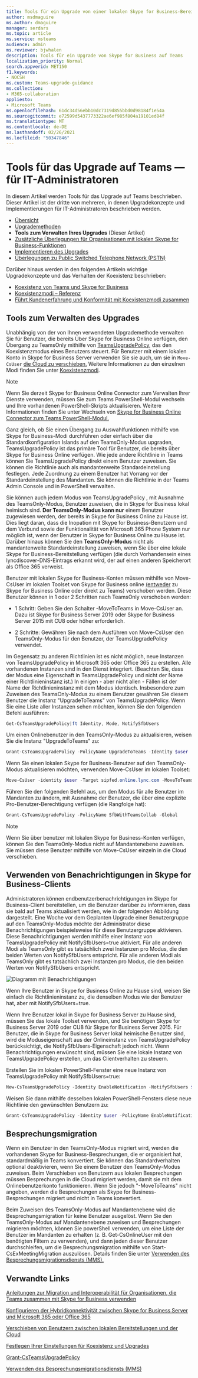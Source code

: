 ```yaml
---
title: Tools für ein Upgrade von einer lokalen Skype for Business-Bereitstellung auf Teams
author: msdmaguire
ms.author: dmaguire
manager: serdars
ms.topic: article
ms.service: msteams
audience: admin
ms.reviewer: bjwhalen
description: Tools für ein Upgrade von Skype for Business auf Teams
localization_priority: Normal
search.appverid: MET150
f1.keywords:
- NOCSH
ms.custom: Teams-upgrade-guidance
ms.collection:
- M365-collaboration
appliesto:
- Microsoft Teams
ms.openlocfilehash: 61dc34d56ebb10dc7319d855bbd0d98184f1e54a
ms.sourcegitcommit: e72599d5437773322ae6ef985f804a19101ed84f
ms.translationtype: MT
ms.contentlocale: de-DE
ms.lasthandoff: 02/26/2021
ms.locfileid: "50347846"
---
```

# <a name="tools-for-upgrading-to-teams-mdash-for-it-administrators"></a>Tools für das Upgrade auf Teams &mdash; für IT-Administratoren

In diesem Artikel werden Tools für das Upgrade auf Teams beschrieben. Dieser Artikel ist der dritte von mehreren, in denen Upgradekonzepte und Implementierungen für IT-Administratoren beschrieben werden.  

- [Übersicht](upgrade-to-teams-on-prem-overview.md)
- [Upgrademethoden](upgrade-to-teams-on-prem-upgrade-methods.md)
- **Tools zum Verwalten Ihres Upgrades**   (Dieser Artikel)
- [Zusätzliche Überlegungen für Organisationen mit lokalen Skype for Business-Funktionen](upgrade-to-teams-on-prem-considerations.md)
- [Implementieren des Upgrades](upgrade-to-teams-on-prem-implement.md)
- [Überlegungen zu Public Switched Telephone Network (PSTN)](upgrade-to-teams-on-prem-pstn-considerations.md)

Darüber hinaus werden in den folgenden Artikeln wichtige Upgradekonzepte und das Verhalten der Koexistenz beschrieben:

- [Koexistenz von Teams und Skype for Business](upgrade-to-teams-on-prem-coexistence.md)
- [Koexistenzmodi – Referenz](migration-interop-guidance-for-teams-with-skype.md)
- [Führt Kundenerfahrung und Konformität mit Koexistenzmodi zusammen](teams-client-experience-and-conformance-to-coexistence-modes.md)


## <a name="tools-for-managing-the-upgrade"></a>Tools zum Verwalten des Upgrades

Unabhängig von der von Ihnen verwendeten Upgrademethode verwalten Sie für Benutzer, die bereits Über Skype for Business Online verfügen, den Übergang zu TeamsOnly mithilfe von [TeamsUpgradePolicy](https://docs.microsoft.com/powershell/module/skype/grant-csteamsupgradepolicy?view=skype-ps), das den Koexistenzmodus eines Benutzers steuert. Für Benutzer mit einem lokalen Konto in Skype for Business Server verwenden Sie sie auch, um sie in `Move-CsUser` [die Cloud zu verschieben.](https://docs.microsoft.com/skypeforbusiness/hybrid/move-users-between-on-premises-and-cloud)  Weitere Informationen zu den einzelnen Modi finden Sie unter [Koexistenzmodi](migration-interop-guidance-for-teams-with-skype.md).

> [!NOTE]
> Wenn Sie derzeit Skype for Business Online Connector zum Verwalten Ihrer Dienste verwenden, müssen Sie zum Teams PowerShell-Modul wechseln und Ihre vorhandenen PowerShell-Skripts aktualisieren. Weitere Informationen finden Sie unter Wechseln von [Skype for Business Online Connector zum Teams PowerShell-Modul.](teams-powershell-move-from-sfbo.md)

Ganz gleich, ob Sie einen Übergang zu Auswahlfunktionen mithilfe von Skype for Business-Modi durchführen oder einfach über die Standardkonfiguration Islands auf den TeamsOnly-Modus upgraden, TeamsUpgradePolicy ist das primäre Tool für Benutzer, die bereits über Skype for Business Online verfügen. Wie jede andere Richtlinie in Teams können Sie TeamsUpgradePolicy direkt einem Benutzer zuweisen. Sie können die Richtlinie auch als mandantenweite Standardeinstellung festlegen. Jede Zuordnung zu einem Benutzer hat Vorrang vor der Standardeinstellung des Mandanten.  Sie können die Richtlinie in der Teams Admin Console und in PowerShell verwalten.

Sie können auch jedem Modus von TeamsUpgradePolicy , mit Ausnahme des TeamsOnly-Modus, Benutzer zuweisen, die in Skype for Business lokal heimisch sind. **Der TeamsOnly-Modus kann nur** einem Benutzer zugewiesen werden, der bereits in Skype for Business Online zu Hause ist. Dies liegt daran, dass die Inopation mit Skype for Business-Benutzern und dem Verbund sowie der Funktionalität von Microsoft 365 Phone System nur möglich ist, wenn der Benutzer in Skype for Business Online zu Hause ist. Darüber hinaus können Sie den **TeamsOnly-Modus** nicht als mandantenweite Standardeinstellung zuweisen, wenn Sie über eine lokale Skype for Business-Bereitstellung verfügen (die durch Vorhandensein eines lyncdiscover-DNS-Eintrags erkannt wird, der auf einen anderen Speicherort als Office 365 verweist.

Benutzer mit lokalen Skype for Business-Konten müssen mithilfe von Move-CsUser im lokalen Toolset von Skype for Business online [(entweder](https://docs.microsoft.com/SkypeForBusiness/hybrid/move-users-from-on-premises-to-teams) zu Skype for Business Online oder direkt zu Teams) verschoben werden. Diese Benutzer können in 1 oder 2 Schritten nach TeamsOnly verschoben werden:

-   1 Schritt: Geben Sie den Schalter -MoveToTeams in Move-CsUser an. Dazu ist Skype for Business Server 2019 oder Skype for Business Server 2015 mit CU8 oder höher erforderlich.

-   2 Schritte: Gewähren Sie nach dem Ausführen von Move-CsUser den TeamsOnly-Modus für den Benutzer, der TeamsUpgradePolicy verwendet.

Im Gegensatz zu anderen Richtlinien ist es nicht möglich, neue Instanzen von TeamsUpgradePolicy in Microsoft 365 oder Office 365 zu erstellen. Alle vorhandenen Instanzen sind in den Dienst integriert.  (Beachten Sie, dass der Modus eine Eigenschaft in TeamsUpgradePolicy und nicht der Name einer Richtlinieninstanz ist.) In einigen - aber nicht allen - Fällen ist der Name der Richtlinieninstanz mit dem Modus identisch. Insbesondere zum Zuweisen des TeamsOnly-Modus zu einem Benutzer gewähren Sie diesem Benutzer die Instanz "UpgradeToTeams" von TeamsUpgradePolicy. Wenn Sie eine Liste aller Instanzen sehen möchten, können Sie den folgenden Befehl ausführen:

```PowerShell
Get-CsTeamsUpgradePolicy|ft Identity, Mode, NotifySfbUsers
```

Um einen Onlinebenutzer in den TeamsOnly-Modus zu aktualisieren, weisen Sie die Instanz "UpgradeToTeams" zu: 

```PowerShell
Grant-CsTeamsUpgradePolicy -PolicyName UpgradeToTeams -Identity $user 
```

Wenn Sie einen lokalen Skype for Business-Benutzer auf den TeamsOnly-Modus aktualisieren möchten, verwenden Move-CsUser im lokalen Toolset:

```PowerShell
Move-CsUser -identity $user -Target sipfed.online.lync.com -MoveToTeams -credential $cred
```

Führen Sie den folgenden Befehl aus, um den Modus für alle Benutzer im Mandanten zu ändern, mit Ausnahme der Benutzer, die über eine explizite Pro-Benutzer-Berechtigung verfügen (die Rangfolge hat):

```PowerShell
Grant-CsTeamsUpgradePolicy -PolicyName SfbWithTeamsCollab -Global
```


>[!NOTE]
>Wenn Sie über benutzer mit lokalen Skype for Business-Konten verfügen, können Sie den TeamsOnly-Modus nicht auf Mandantenebene zuweisen. Sie müssen diese Benutzer mithilfe von Move-CsUser einzeln in die Cloud verschieben.


## <a name="using-notifications-in-skype-for-business-clients"></a>Verwenden von Benachrichtigungen in Skype for Business-Clients

Administratoren können endbenutzerbenachrichtigungen im Skype for Business-Client bereitstellen, um die Benutzer darüber zu informieren, dass sie bald auf Teams aktualisiert werden, wie in der folgenden Abbildung dargestellt. Eine Woche vor dem Geplanten Upgrade einer Benutzergruppe auf den TeamsOnly-Modus möchte der Administrator diese Benachrichtigungen beispielsweise für diese Benutzergruppe aktivieren. Diese Benachrichtigungen werden mithilfe einer Instanz von TeamsUpgradePolicy mit NotifySfbUsers=true aktiviert.  Für alle anderen Modi als TeamsOnly gibt es tatsächlich zwei Instanzen pro Modus, die den beiden Werten von NotifySfbUsers entspricht.  Für alle anderen Modi als TeamsOnly gibt es tatsächlich zwei Instanzen pro Modus, die den beiden Werten von NotifySfbUsers entspricht. 

![Diagramm mit Benachrichtigungen](media/teams-upgrade-sfb-with-notifications.png)

Wenn Ihre Benutzer in Skype for Business Online zu Hause sind, weisen Sie einfach die Richtlinieninstanz zu, die denselben Modus wie der Benutzer hat, aber mit NotifySfbUsers=true. 

Wenn Ihre Benutzer lokal in Skype for Business Server zu Hause sind, müssen Sie das lokale Toolset verwenden, und Sie benötigen Skype for Business Server 2019 oder CU8 für Skype for Business Server 2015. Für Benutzer, die in Skype for Business Server lokal heimische Benutzer sind, wird die Moduseigenschaft aus der Onlineinstanz von TeamsUpgradePolicy berücksichtigt, die NotifySfbUsers-Eigenschaft jedoch nicht. Wenn Benachrichtigungen erwünscht sind, müssen Sie eine lokale Instanz von TeamsUpgradePolicy erstellen, um das Clientverhalten zu steuern. 

Erstellen Sie im lokalen PowerShell-Fenster eine neue Instanz von TeamsUpgradePolicy mit NotifySfbUsers=true:

```PowerShell
New-CsTeamsUpgradePolicy -Identity EnableNotification -NotifySfbUsers $true
```

Weisen Sie dann mithilfe desselben lokalen PowerShell-Fensters diese neue Richtlinie den gewünschten Benutzern zu:

```PowerShell
Grant-CsTeamsUpgradePolicy -Identity $user -PolicyName EnableNotification
```

## <a name="meeting-migration"></a>Besprechungsmigration

Wenn ein Benutzer in den TeamsOnly-Modus migriert wird, werden die vorhandenen Skype for Business-Besprechungen, die er organisiert hat, standardmäßig in Teams konvertiert. Sie können das Standardverhalten optional deaktivieren, wenn Sie einem Benutzer den TeamsOnly-Modus zuweisen. Beim Verschieben von Benutzern aus lokalen Besprechungen müssen Besprechungen in die Cloud migriert werden, damit sie mit dem Onlinebenutzerkonto funktionieren. Wenn Sie jedoch "-MoveToTeams" nicht angeben, werden die Besprechungen als Skype for Business-Besprechungen migriert und nicht in Teams konvertiert. 

Beim Zuweisen des TeamsOnly-Modus auf Mandantenebene wird die Besprechungsmigration für keine Benutzer ausgelöst. Wenn Sie den TeamsOnly-Modus auf Mandantenebene zuweisen und Besprechungen migrieren möchten, können Sie powerShell verwenden, um eine Liste der Benutzer im Mandanten zu erhalten (z. B. Get-CsOnlineUser mit den benötigten Filtern zu verwenden), und dann jeden dieser Benutzer durchschleifen, um die Besprechungsmigration mithilfe von Start-CsExMeetingMigration auszulösen. Details finden Sie unter [Verwenden des Besprechungsmigrationsdiensts (MMS).](https://docs.microsoft.com/skypeforbusiness/audio-conferencing-in-office-365/setting-up-the-meeting-migration-service-mms)



## <a name="related-links"></a>Verwandte Links

[Anleitungen zur Migration und Interoperabilität für Organisationen, die Teams zusammen mit Skype for Business verwenden](migration-interop-guidance-for-teams-with-skype.md) 

[Konfigurieren der Hybridkonnektivität zwischen Skype for Business Server und Microsoft 365 oder Office 365](https://docs.microsoft.com/SkypeForBusiness/hybrid/configure-hybrid-connectivity)

[Verschieben von Benutzern zwischen lokalen Bereitstellungen und der Cloud](https://docs.microsoft.com/SkypeForBusiness/hybrid/move-users-between-on-premises-and-cloud)

[Festlegen Ihrer Einstellungen für Koexistenz und Upgrades](setting-your-coexistence-and-upgrade-settings.md)

[Grant-CsTeamsUpgradePolicy](https://docs.microsoft.com/powershell/module/skype/grant-csteamsupgradepolicy?view=skype-ps)

[Verwenden des Besprechungsmigrationsdiensts (MMS)](https://docs.microsoft.com/skypeforbusiness/audio-conferencing-in-office-365/setting-up-the-meeting-migration-service-mms)

